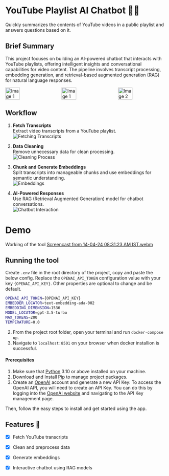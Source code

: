 #  YouTube Playlist AI Chatbot 🤖🎥
Quickly summarizes the contents of YouTube videos in a public playlist and answers questions based on it.

## Brief Summary
This project focuses on building an AI-powered chatbot that interacts with YouTube playlists, offering intelligent insights and conversational capabilities for video content. The pipeline involves transcript processing, embedding generation, and retrieval-based augmented generation (RAG) for natural language responses.

<div style="display: flex; justify-content: space-between;">
   <img src="https://avatars.githubusercontent.com/u/25750857?s=200&v=4" alt="Image 1" style= "width: 30%; height: auto;"/> 
   <img src="https://www.docker.com/wp-content/uploads/2023/08/logo-guide-logos-1.svg" alt="Image 1" style = "width: 30%; height: auto;"/>
    <img src="https://w1.pngwing.com/pngs/835/530/png-transparent-python-logo-programming-language-computer-programming-python-programming-basics-for-absolute-beginners-scripting-language-source-code-php-code-climate-inc.png" alt="Image 2" style = "width: 30%; height: auto;"/>
</div>

## Workflow
1. **Fetch Transcripts**  
   Extract video transcripts from a YouTube playlist.  
   ![Fetching Transcripts](https://cdn.prod.website-files.com/634e7aa49f5b025e1fd9e87b/664e41b6eda3d7487ae3c577_descript_s_youtube_description_generator_writing_a_2e1c.webp)

2. **Data Cleaning**  
   Remove unnecessary data for clean processing.  
   ![Cleaning Process](https://datascientest.com/en/files/2023/04/illu_data_cleaning_blog_2-07.jpg)

3. **Chunk and Generate Embeddings**  
   Split transcripts into manageable chunks and use embeddings for semantic understanding.  
   ![Embeddings](https://miro.medium.com/v2/resize:fit:717/1*2G5plo83o4l9PcriBG4ncA.png)

4. **AI-Powered Responses**  
   Use RAG (Retrieval Augmented Generation) model for chatbot conversations.  
   ![Chatbot Interaction](https://pub-e93d5c9fdf134c89830082377f6df465.r2.dev/2024/02/The-RAG-Processs-1024x356.webp)


# Demo
Working of the tool
[Screencast from 14-04-24 08:31:23 AM IST.webm](https://github.com/SaumyaRR8/Youtube-playlist-chat/assets/97652981/0874ecb1-3bb8-4369-9b2c-eead3b039546)

## Running the tool
Create `.env` file in the root directory of the project, copy and paste the below config. Replace the `OPENAI_API_TOKEN` configuration value with your key `{OPENAI_API_KEY}`. Other properties are optional to change and be default.

```bash
OPENAI_API_TOKEN={OPENAI_API_KEY}
EMBEDDER_LOCATOR=text-embedding-ada-002
EMBEDDING_DIMENSION=1536
MODEL_LOCATOR=gpt-3.5-turbo
MAX_TOKENS=200
TEMPERATURE=0.0
```

2. From the project root folder, open your terminal and run `docker-compose up`.
3. Navigate to `localhost:8501` on your browser when docker installion is successful.

#### Prerequisites

1. Make sure that [Python](https://www.python.org/downloads/) 3.10 or above installed on your machine.
2. Download and Install [Pip](https://pip.pypa.io/en/stable/installation/) to manage project packages.
3. Create an [OpenAI](https://openai.com/) account and generate a new API Key: To access the OpenAI API, you will need to create an API Key. You can do this by logging into the [OpenAI website](https://openai.com/product) and navigating to the API Key management page.

Then, follow the easy steps to install and get started using the app.


## Features 🌟
- [x] Fetch YouTube transcripts
- [x] Clean and preprocess data
- [x] Generate embeddings
- [x] Interactive chatbot using RAG models


